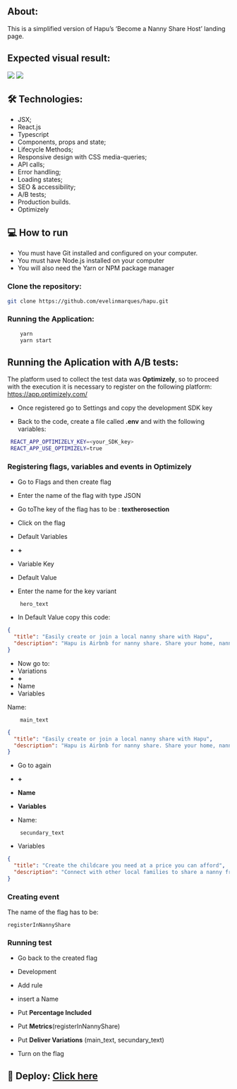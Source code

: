 ## About:

This is a simplified version of Hapu’s ‘Become a Nanny Share Host’ landing page. 

## Expected visual result:

<img src="https://user-images.githubusercontent.com/56482367/135189902-cdcd155a-fcd8-409e-bc33-dbaed303d492.png">

<img src="https://user-images.githubusercontent.com/56482367/135189974-a5ad3855-8c9c-4230-aeb1-3de856af0e8e.png">


## 🛠 Technologies:

- JSX;
- React.js
- Typescript
- Components, props and state;
- Lifecycle Methods;
- Responsive design with CSS media-queries;
- API calls;
- Error handling;
- Loading states;
- SEO & accessibility;
- A/B tests;
- Production builds.
- Optimizely


## 💻 How to run
  - You must have Git installed and configured on your computer.
  - You must have Node.js installed on your computer
  - You will also need the Yarn or NPM package manager

### Clone the repository:

```sh
git clone https://github.com/evelinmarques/hapu.git
```

### Running the Application:

```sh
    yarn 
    yarn start
```

## Running the Aplication with A/B tests:

The platform used to collect the test data was **Optimizely**, so to proceed with the execution it is necessary to register on the following platform: https://app.optimizely.com/

- Once registered go to Settings and copy the development SDK key

- Back to the code, create a file called **.env** and with the following variables:

```sh
 REACT_APP_OPTIMIZELY_KEY=<your_SDK_key>
 REACT_APP_USE_OPTIMIZELY=true
```

### Registering flags, variables and events in Optimizely

- Go to Flags and then create flag

- Enter the name of the flag with type JSON

- Go toThe key of the flag has to be : **textherosection**

- Click on the flag
- Default Variables
- **+**
- Variable Key
- Default Value

- Enter the name for the key variant
```
    hero_text
   ```


- In Default Value copy this code:

```json
{
  "title": "Easily create or join a local nanny share with Hapu",
  "description": "Hapu is Airbnb for nanny share. Share your home, nanny and costs and create new flexible, affordable solutions in childcare."
}
```

- Now go to: 
- Variations 
- **+** 
-  Name
- Variables
  
Name:

```
    main_text
```

```json
{
  "title": "Easily create or join a local nanny share with Hapu",
  "description": "Hapu is Airbnb for nanny share. Share your home, nanny and costs and create new flexible, affordable solutions in childcare."
}
```

- Go to again 
- **+** 
-  **Name** 
- **Variables**

- Name:

```
    secundary_text
```

- Variables

```json
{
  "title": "Create the childcare you need at a price you can afford",
  "description": "Connect with other local families to share a nanny from as low as $10.00/hr each. Create your family profile today to get started."
}
```
### Creating event

The name of the flag has to be:

    registerInNannyShare


### Running test

- Go back to the created flag

- Development
- Add rule
- insert a Name
- Put **Percentage Included**
- Put **Metrics**(registerInNannyShare)
- Put **Deliver Variations** (main_text, secundary_text)
-  Turn on the flag


## 🚀 Deploy: <a href="https://hapu-evelinmarques.vercel.app/">Click here</a> 
